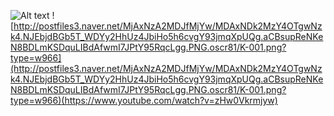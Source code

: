 ![Alt text](https://camo.githubusercontent.com/202c9ae1d457d6109be6c4cf13db9cac5fd708a6/687474703a2f2f6366696c65362e75662e746973746f72792e636f6d2f696d6167652f32343236453634363534334339423435333243374230) 
![http://postfiles3.naver.net/MjAxNzA2MDJfMjYw/MDAxNDk2MzY4OTgwNzk4.NJEbjdBGb5T_WDYy2HhUz4JbiHo5h6cvgY93jmqXpUQg.aCBsupReNKeN8BDLmKSDquLIBdAfwmI7JPtY95RqcLgg.PNG.oscr81/K-001.png?type=w966](http://postfiles3.naver.net/MjAxNzA2MDJfMjYw/MDAxNDk2MzY4OTgwNzk4.NJEbjdBGb5T_WDYy2HhUz4JbiHo5h6cvgY93jmqXpUQg.aCBsupReNKeN8BDLmKSDquLIBdAfwmI7JPtY95RqcLgg.PNG.oscr81/K-001.png?type=w966)(https://www.youtube.com/watch?v=zHw0Vkrmjyw)
